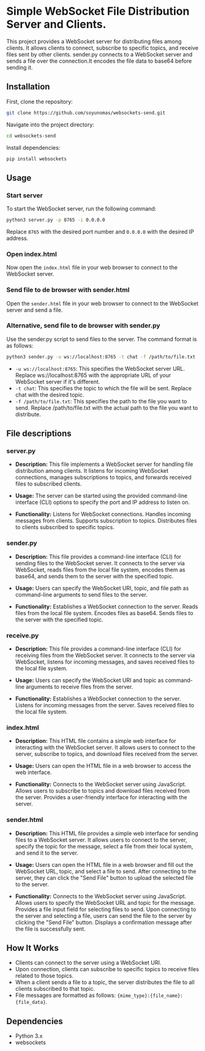 # Simple WebSocket File Distribution Server and Clients.

This project provides a WebSocket server for distributing files among clients. It allows clients to connect, subscribe to specific topics, and receive files sent by other clients.
sender.py  connects to a WebSocket server and sends a file over the connection.It encodes the file data to base64 before sending it.
## Installation

First, clone the repository:

```sh
git clone https://github.com/soyunomas/websockets-send.git
```
Navigate into the project directory:
```sh
cd websockets-send
```
Install dependencies:

```sh
pip install websockets
```

## Usage

### Start server
To start the WebSocket server, run the following command:
```sh
python3 server.py -p 8765 -i 0.0.0.0
```
Replace `8765` with the desired port number and `0.0.0.0` with the desired IP address.
### Open index.html

Now open the `index.html` file in your web browser to connect to the WebSocket server.

### Send file to de browser with sender.html

Open the `sender.html` file in your web browser to connect to the WebSocket server and send a file.

### Alternative, send file to de browser with sender.py

Use the sender.py script to send files to the server. The command format is as follows:
```sh
python3 sender.py -u ws://localhost:8765 -t chat -f /path/to/file.txt
```
- `-u ws://localhost:8765`: This specifies the WebSocket server URL. Replace ws://localhost:8765 with the appropriate URL of your WebSocket server if it's different.
- `-t chat`: This specifies the topic to which the file will be sent. Replace chat with the desired topic.
- `-f /path/to/file.txt`: This specifies the path to the file you want to send. Replace /path/to/file.txt with the actual path to the file you want to distribute.

## File descriptions
### server.py
- **Description:** This file implements a WebSocket server for handling file distribution among clients. It listens for incoming WebSocket connections, manages subscriptions to topics, and forwards received files to subscribed clients.

- **Usage:** The server can be started using the provided command-line interface (CLI) options to specify the port and IP address to listen on.

- **Functionality:**
Listens for WebSocket connections.
Handles incoming messages from clients.
Supports subscription to topics.
Distributes files to clients subscribed to specific topics.
### sender.py
- **Description:** This file provides a command-line interface (CLI) for sending files to the WebSocket server. It connects to the server via WebSocket, reads files from the local file system, encodes them as base64, and sends them to the server with the specified topic.

- **Usage:** Users can specify the WebSocket URI, topic, and file path as command-line arguments to send files to the server.

- **Functionality:**
Establishes a WebSocket connection to the server.
Reads files from the local file system.
Encodes files as base64.
Sends files to the server with the specified topic.

### receive.py
- **Description:** This file provides a command-line interface (CLI) for receiving files from the WebSocket server. It connects to the server via WebSocket, listens for incoming messages, and saves received files to the local file system.

- **Usage:**
Users can specify the WebSocket URI and topic as command-line arguments to receive files from the server.
- **Functionality:**
Establishes a WebSocket connection to the server.
Listens for incoming messages from the server.
Saves received files to the local file system.

### index.html
- **Description:** This HTML file contains a simple web interface for interacting with the WebSocket server. It allows users to connect to the server, subscribe to topics, and download files received from the server.

- **Usage:** Users can open the HTML file in a web browser to access the web interface.

- **Functionality:**
Connects to the WebSocket server using JavaScript.
Allows users to subscribe to topics and download files received from the server.
Provides a user-friendly interface for interacting with the server.

### sender.html

- **Description:** This HTML file provides a simple web interface for sending files to a WebSocket server. It allows users to connect to the server, specify the topic for the message, select a file from their local system, and send it to the server.

- **Usage:** Users can open the HTML file in a web browser and fill out the WebSocket URL, topic, and select a file to send. After connecting to the server, they can click the "Send File" button to upload the selected file to the server.

- **Functionality:** Connects to the WebSocket server using JavaScript. Allows users to specify the WebSocket URL and topic for the message. Provides a file input field for selecting files to send. Upon connecting to the server and selecting a file, users can send the file to the server by clicking the "Send File" button. Displays a confirmation message after the file is successfully sent.


## How It Works

- Clients can connect to the server using a WebSocket URI.
- Upon connection, clients can subscribe to specific topics to receive files related to those topics.
- When a client sends a file to a topic, the server distributes the file to all clients subscribed to that topic.
- File messages are formatted as follows: `{mime_type}:{file_name}:{file_data}`.

## Dependencies

- Python 3.x
- websockets
